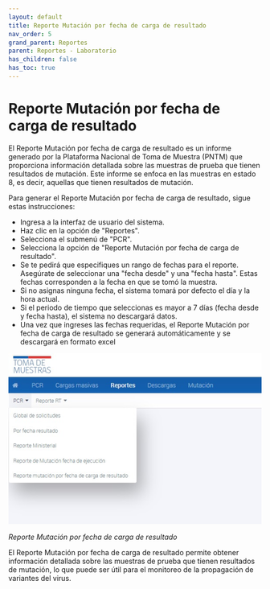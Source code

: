 ```yaml
---
layout: default
title: Reporte Mutación por fecha de carga de resultado
nav_order: 5
grand_parent: Reportes
parent: Reportes - Laboratorio
has_children: false
has_toc: true
---
```

# Reporte Mutación por fecha de carga de resultado

El Reporte Mutación por fecha de carga de resultado es un informe generado por la Plataforma Nacional de Toma de Muestra (PNTM) que proporciona información detallada sobre las muestras de prueba que tienen resultados de mutación. Este informe se enfoca en las muestras en estado 8, es decir, aquellas que tienen resultados de mutación.

Para generar el Reporte Mutación por fecha de carga de resultado, sigue estas instrucciones:

- Ingresa a la interfaz de usuario del sistema.
- Haz clic en la opción de "Reportes".
- Selecciona el submenú de "PCR".
- Selecciona la opción de "Reporte Mutación por fecha de carga de resultado".
- Se te pedirá que especifiques un rango de fechas para el reporte. Asegúrate de seleccionar una "fecha desde" y una "fecha hasta". Estas fechas corresponden a la fecha en que se tomó la muestra.
- Si no asignas ninguna fecha, el sistema tomará por defecto el día y la hora actual.
- Si el periodo de tiempo que seleccionas es mayor a 7 días (fecha desde y fecha hasta), el sistema no descargará datos.
- Una vez que ingreses las fechas requeridas, el Reporte Mutación por fecha de carga de resultado se generará automáticamente y se descargará en formato excel


![Alt text](img/Reporte-PCR.jpg)

_Reporte Mutación por fecha de carga de resultado_

El Reporte Mutación por fecha de carga de resultado permite obtener información detallada sobre las muestras de prueba que tienen resultados de mutación, lo que puede ser útil para el monitoreo de la propagación de variantes del virus.